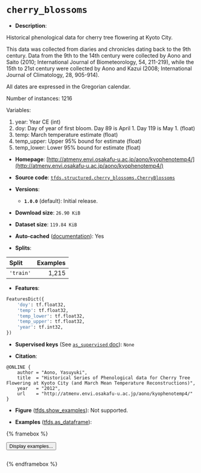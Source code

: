 <div itemscope itemtype="http://schema.org/Dataset">
  <div itemscope itemprop="includedInDataCatalog" itemtype="http://schema.org/DataCatalog">
    <meta itemprop="name" content="TensorFlow Datasets" />
  </div>
  <meta itemprop="name" content="cherry_blossoms" />
  <meta itemprop="description" content="Historical phenological data for cherry tree flowering at Kyoto City.&#10;&#10;This data was collected from diaries and chronicles dating back to the 9th&#10;century. Data from the 9th to the 14th century were collected by Aono and Saito&#10;(2010;  International Journal of Biometeorology, 54, 211-219), while the 15th&#10;to 21st  century were collected by Aono and Kazui (2008; International Journal&#10;of  Climatology, 28, 905-914).&#10;&#10;All dates are expressed in the Gregorian calendar.&#10;&#10;&#10;Number of instances: 1216&#10;&#10;Variables:&#10;&#10;1. year: Year CE  (int)&#10;2. doy: Day of year of first bloom. Day 89 is April 1. Day 119 is May 1. (float)&#10;3. temp: March temperature estimate (float)&#10;4. temp_upper: Upper 95% bound for estimate (float)&#10;5. temp_lower: Lower 95% bound for estimate (float)&#10;&#10;To use this dataset:&#10;&#10;```python&#10;import tensorflow_datasets as tfds&#10;&#10;ds = tfds.load(&#x27;cherry_blossoms&#x27;, split=&#x27;train&#x27;)&#10;for ex in ds.take(4):&#10;  print(ex)&#10;```&#10;&#10;See [the guide](https://www.tensorflow.org/datasets/overview) for more&#10;informations on [tensorflow_datasets](https://www.tensorflow.org/datasets).&#10;&#10;" />
  <meta itemprop="url" content="https://www.tensorflow.org/datasets/catalog/cherry_blossoms" />
  <meta itemprop="sameAs" content="http://atmenv.envi.osakafu-u.ac.jp/aono/kyophenotemp4/" />
  <meta itemprop="citation" content="@ONLINE {&#10;    author = &quot;Aono, Yasuyuki&quot;,&#10;    title  = &quot;Historical Series of Phenological data for Cherry Tree Flowering at Kyoto City (and March Mean Temperature Reconstructions)&quot;,&#10;    year   = &quot;2012&quot;,&#10;    url    = &quot;http://atmenv.envi.osakafu-u.ac.jp/aono/kyophenotemp4/&quot;&#10;}" />
</div>

# `cherry_blossoms`

*   **Description**:

Historical phenological data for cherry tree flowering at Kyoto City.

This data was collected from diaries and chronicles dating back to the 9th
century. Data from the 9th to the 14th century were collected by Aono and Saito
(2010; International Journal of Biometeorology, 54, 211-219), while the 15th to
21st century were collected by Aono and Kazui (2008; International Journal of
Climatology, 28, 905-914).

All dates are expressed in the Gregorian calendar.

Number of instances: 1216

Variables:

1.  year: Year CE (int)
2.  doy: Day of year of first bloom. Day 89 is April 1. Day 119 is May 1.
    (float)
3.  temp: March temperature estimate (float)
4.  temp_upper: Upper 95% bound for estimate (float)
5.  temp_lower: Lower 95% bound for estimate (float)

*   **Homepage**:
    [http://atmenv.envi.osakafu-u.ac.jp/aono/kyophenotemp4/](http://atmenv.envi.osakafu-u.ac.jp/aono/kyophenotemp4/)

*   **Source code**:
    [`tfds.structured.cherry_blossoms.CherryBlossoms`](https://github.com/tensorflow/datasets/tree/master/tensorflow_datasets/structured/cherry_blossoms/cherry_blossoms.py)

*   **Versions**:

    *   **`1.0.0`** (default): Initial release.

*   **Download size**: `26.90 KiB`

*   **Dataset size**: `119.84 KiB`

*   **Auto-cached**
    ([documentation](https://www.tensorflow.org/datasets/performances#auto-caching)):
    Yes

*   **Splits**:

Split     | Examples
:-------- | -------:
`'train'` | 1,215

*   **Features**:

```python
FeaturesDict({
    'doy': tf.float32,
    'temp': tf.float32,
    'temp_lower': tf.float32,
    'temp_upper': tf.float32,
    'year': tf.int32,
})
```

*   **Supervised keys** (See
    [`as_supervised` doc](https://www.tensorflow.org/datasets/api_docs/python/tfds/load#args)):
    `None`

*   **Citation**:

```
@ONLINE {
    author = "Aono, Yasuyuki",
    title  = "Historical Series of Phenological data for Cherry Tree Flowering at Kyoto City (and March Mean Temperature Reconstructions)",
    year   = "2012",
    url    = "http://atmenv.envi.osakafu-u.ac.jp/aono/kyophenotemp4/"
}
```

*   **Figure**
    ([tfds.show_examples](https://www.tensorflow.org/datasets/api_docs/python/tfds/visualization/show_examples)):
    Not supported.

*   **Examples**
    ([tfds.as_dataframe](https://www.tensorflow.org/datasets/api_docs/python/tfds/as_dataframe)):

<!-- mdformat off(HTML should not be auto-formatted) -->

{% framebox %}

<button id="displaydataframe">Display examples...</button>
<div id="dataframecontent" style="overflow-x:scroll"></div>
<script src="https://www.gstatic.com/external_hosted/jquery2.min.js"></script>
<script>
var url = "https://storage.googleapis.com/tfds-data/visualization/dataframe/cherry_blossoms-1.0.0.html";
$(document).ready(() => {
  $("#displaydataframe").click((event) => {
    // Disable the button after clicking (dataframe loaded only once).
    $("#displaydataframe").prop("disabled", true);

    // Pre-fetch and display the content
    $.get(url, (data) => {
      $("#dataframecontent").html(data);
    }).fail(() => {
      $("#dataframecontent").html(
        'Error loading examples. If the error persist, please open '
        + 'a new issue.'
      );
    });
  });
});
</script>

{% endframebox %}

<!-- mdformat on -->